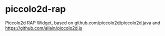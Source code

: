 # piccolo2d-rap
Piccolo2d RAP Widget, based on github.com/piccolo2d/piccolo2d.java and  https://github.com/allain/piccolo2d.js
